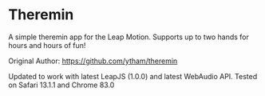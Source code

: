 Theremin
========

A simple theremin app for the Leap Motion.  Supports up to two hands for hours and hours of fun!

Original Author: https://github.com/ytham/theremin

Updated to work with latest LeapJS (1.0.0) and latest WebAudio API. 
Tested on Safari 13.1.1 and Chrome 83.0
